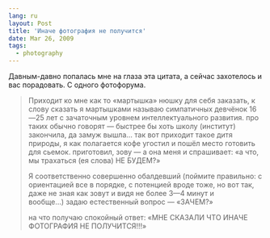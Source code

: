 ```yaml
---
lang: ru
layout: Post
title: 'Иначе фотография не получится'
date: Mar 26, 2009
tags:
  - photography
---
```


Давным-давно попалась мне на глаза эта цитата, а сейчас захотелось и вас порадовать. С одного фотофорума.

> Приходит ко мне как то «мартышка» нюшку для себя заказать, к слову сказать я мартышками называю симпатичных девчёнок 16—25 лет с зачаточным уровнем интеллектуального развития. про таких обычно говорят — быстрее бы хоть школу (институт) закончила, да замуж вышла… так вот приходит такое дитя природы, я как полагается кофе угостил и пошёл место готовить для сьемок. приготовил, зову — а она меня и спрашивает: «а что, мы трахаться (ея слова) НЕ БУДЕМ?»
>
> Я соответственно совершенно обалдевший (поймите правильно: с ориентацией все в порядке, с потенцией вроде тоже, но вот так, даже не зная как зовут и видя не более 3—4 минут и вообще…) задаю естественный вопрос — «ЗАЧЕМ?»
>
> на что получаю спокойный ответ: «МНЕ СКАЗАЛИ ЧТО ИНАЧЕ ФОТОГРАФИЯ НЕ ПОЛУЧИТСЯ!!!»
